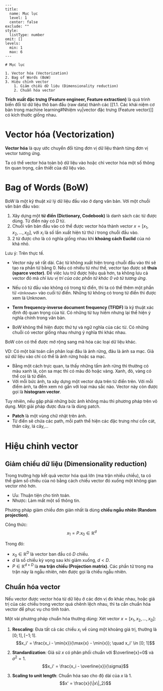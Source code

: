 
```insta-toc
---
title:
  name: Mục lục
  level: 1
  center: false
exclude: ""
style:
  listType: number
omit: []
levels:
  min: 1
  max: 6
---

# Mục lục

1. Vector hóa (Vectorization)
2. Bag of Words (BoW)
3. Hiệu chỉnh vector
    1. Giảm chiều dữ liệu (Dimensionality reduction)
    2. Chuẩn hóa vector
```

**Trích xuất đặc trưng (Feature engineer, Feature extraction)** là quá trình biến đổi từ dữ liệu thô ban đầu (raw data) thành các [[1.1. Các khái niệm cơ bản trong machine learning#Nhiệm vụ|vector đặc trưng (Feature vector)]] có kích thước giống nhau.

# Vector hóa (Vectorization)

**Vector hóa** là quy ước chuyển đổi từng đơn vị dữ liệu thành từng đơn vị vector tương ứng.

Ta có thể vector hóa toàn bộ dữ liệu vào hoặc chỉ vector hóa một số thông tin quan trọng, cần thiết của dữ liệu vào.

# Bag of Words (BoW)

BoW là một kỹ thuật xử lý dữ liệu đầu vào ở dạng văn bản. Với một chuỗi văn bản đầu vào:
1. Xây dựng một **từ điển (Dictionary, Codebook)** là danh sách các từ được dùng. Từ điển này có $D$ từ.
2. Chuỗi văn bản đầu vào có thể được vector hóa thành vector $x = [x_1, x_2, ..., x_D]$, với $x_i$ là số lần xuất hiện từ thứ $i$ trong chuỗi đầu vào.
3. 2 từ được cho là có nghĩa giống nhau khi **khoảng cách Euclid** của nó khá nhỏ.

Lưu ý: Trên thực tế.
- Vector này sẽ rất dài. Các từ không xuất hiện trong chuỗi đầu vào thì sẽ tạo ra phần tử bằng 0. Nếu có nhiều từ như thế, vector tạo được sẽ **thưa (sparce vector)**. Để việc lưu trữ được hiệu quả hơn, ta không lưu cả vector đó mà *chỉ lưu vị trí của các phần tử khác 0 và từ tương ứng*.

- Nếu có từ đầu vào không có trong từ điển, thì ta có thể thêm một phần tử `<Unknown>` vào cuối từ điển. Những từ không có trong từ điển thì được xem là Unknown.

- **Term frequency-inverse document frequency (TFIDF)** là kỹ thuật xác định độ quan trọng của từ. Có những từ tuy hiếm nhưng lại thể hiện ý nghĩa chính trong văn bản.

- BoW không thể hiện được thứ tự và ngữ nghĩa của các từ. Có những chuỗi có vector giống nhau nhưng ý nghĩa thì khác nhau.

BoW còn có thể được mở rộng sang mã hóa các loại dữ liệu khác.

VD: Có một bài toán cần phân loại đâu là ảnh rừng, đâu là ảnh sa mạc. Giả sử dữ liệu vào chỉ có thể là ảnh rừng hoặc sa mạc.
- Bằng một cách trực quan, ta thấy những tấm ảnh rừng thì thường có màu xanh lá, còn sa mạc thì có màu đỏ hoặc vàng. Xanh, đỏ, vàng có thể coi là từ điển.
- Với mỗi bức ảnh, ta xây dựng một vector dựa trên từ điển trên. Với mỗi điểm ảnh, ta đếm xem nó gần với loại màu sắc nào. Vector này còn được gọi là **histogram vector**.

Tuy nhiên, nếu gặp phải những bức ảnh không màu thì phương pháp trên vô dụng. Một giải pháp được đưa ra là dùng patch.
- **Patch** là một vùng chữ nhật trên ảnh.
- Từ điển sẽ chứa các path, mỗi path thể hiện các đặc trưng như cồn cát, thân cây, lá cây,...

# Hiệu chỉnh vector

## Giảm chiều dữ liệu (Dimensionality reduction)

Trong trường hợp kết quả vector hóa quá lớn (ma trận nhiều chiều), ta có thể giảm số chiều của nó bằng cách chiếu vector đó xuống một không gian vector nhỏ hơn.
- Ưu: Thuận tiện cho tính toán.
- Nhược: Làm mất một số thông tin.

Phương pháp giảm chiều đơn giản nhất là dùng **chiếu ngẫu nhiên (Random projection)**.

Công thức:
$$x_1 = P.x_0 \in \mathbb{R}^d$$

Trong đó:
- $x_0 \in \mathbb{R}^D$ là vector ban đầu có $D$ chiều.
- $d$ là số chiều kỳ vọng sau khi giảm xuống, $d < D$.
- $P \in \mathbb{R}^{d \times D}$ là **ma trận chiếu (Projection matrix)**. Các phần tử trong ma trận này là ngẫu nhiên, nên được gọi là chiếu ngẫu nhiên.

## Chuẩn hóa vector

Nếu vector được vector hóa từ dữ liệu ở các đơn vị đo khác nhau, hoặc giá trị của các chiều trong vector quá chênh lệch nhau, thì ta cần chuẩn hóa vector để phục vụ cho tính toán.

Một vài phương pháp chuẩn hóa thường dùng:
Xét vector $x = [x_1, x_2,..., x_D]$:
1. **Rescaling**: Đưa tất cả các chiều $x_i$ về cùng một khoảng giá trị, thường là $[0; 1], [-1; 1]$.
$$x_i' = \frac{x_i - \min{x}}{\max{x} - \min{x}}; \quad x_i' \in [0; 1]$$

2. **Standardization**: Giả sử $x$ có phân phối chuẩn với $\overline{x}=0$ và $\sigma^2 = 1$.
$$x_i' = \frac{x_i - \overline{x}}{\sigma}$$

3. **Scaling to unit length**: Chuẩn hóa sao cho độ dài của $x$ là 1.
$$x' = \frac{x}{\|x\|_2}$$
